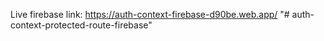 Live firebase link: https://auth-context-firebase-d90be.web.app/
"# auth-context-protected-route-firebase" 
